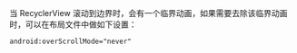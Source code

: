 当 RecyclerView 滚动到边界时，会有一个临界动画，如果需要去除该临界动画时，可以在布局文件中做如下设置：

```xml
android:overScrollMode="never"
```